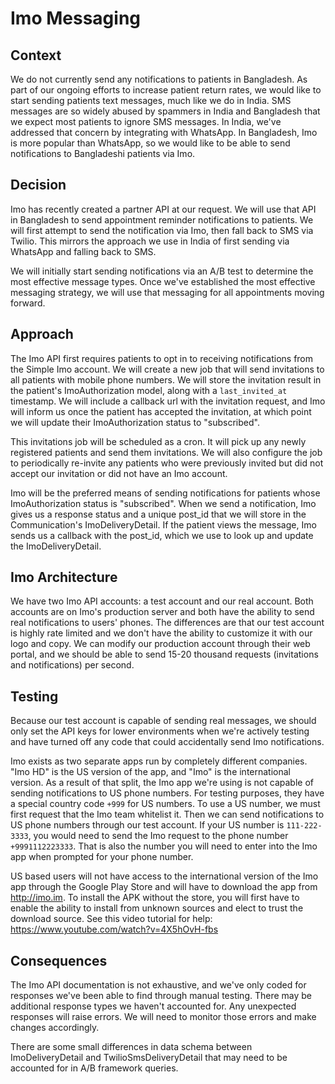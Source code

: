 # Imo Messaging

## Context

We do not currently send any notifications to patients in Bangladesh. As part of our ongoing efforts to increase patient return rates, we would like to start sending patients text messages, much like we do in India. SMS messages are so widely abused by spammers in India and Bangladesh that we expect most patients to ignore SMS messages. In India, we've addressed that concern by integrating with WhatsApp. In Bangladesh, Imo is more popular than WhatsApp, so we would like to be able to send notifications to Bangladeshi patients via Imo.

## Decision

Imo has recently created a partner API at our request. We will use that API in Bangladesh to send appointment reminder notifications to patients. We will first attempt to send the notification via Imo, then fall back to SMS via Twilio. This mirrors the approach we use in India of first sending via WhatsApp and falling back to SMS.

We will initially start sending notifications via an A/B test to determine the most effective message types. Once we've established the most effective messaging strategy, we will use that messaging for all appointments moving forward.

## Approach

The Imo API first requires patients to opt in to receiving notifications from the Simple Imo account. We will create a new job that will send invitations to all patients with mobile phone numbers. We will store the invitation result in the patient's ImoAuthorization model, along with a `last_invited_at` timestamp. We will include a callback url with the invitation request, and Imo will inform us once the patient has accepted the invitation, at which point we will update their ImoAuthorization status to "subscribed".

This invitations job will be scheduled as a cron. It will pick up any newly registered patients and send them invitations. We will also configure the job to periodically re-invite any patients who were previously invited but did not accept our invitation or did not have an Imo account.

Imo will be the preferred means of sending notifications for patients whose ImoAuthorization status is "subscribed". When we send a notification, Imo gives us a response status and a unique post_id that we will store in the Communication's ImoDeliveryDetail. If the patient views the message, Imo sends us a callback with the post_id, which we use to look up and update the ImoDeliveryDetail.

## Imo Architecture

We have two Imo API accounts: a test account and our real account. Both accounts are on Imo's production server and both have the ability to send real notifications to users' phones. The differences are that our test account is highly rate limited and we don't have the ability to customize it with our logo and copy. We can modify our production account through their web portal, and we should be able to send 15-20 thousand requests (invitations and notifications) per second.

## Testing

Because our test account is capable of sending real messages, we should only set the API keys for lower environments when we're actively testing and have turned off any code that could accidentally send Imo notifications.

Imo exists as two separate apps run by completely different companies. "Imo HD" is the US version of the app, and "Imo" is the international version. As a result of that split, the Imo app we're using is not capable of sending notifications to US phone numbers. For testing purposes, they have a special country code `+999` for US numbers. To use a US number, we must first request that the Imo team whitelist it. Then we can send notifications to US phone numbers through our test account. If your US number is `111-222-3333`, you would need to send the Imo request to the phone number `+9991112223333`. That is also the number you will need to enter into the Imo app when prompted for your phone number.

US based users will not have access to the international version of the Imo app through the Google Play Store and will have to download the app from http://imo.im. To install the APK without the store, you will first have to enable the ability to install from unknown sources and elect to trust the download source. See this video tutorial for help: https://www.youtube.com/watch?v=4X5hOvH-fbs

## Consequences

The Imo API documentation is not exhaustive, and we've only coded for responses we've been able to find through manual testing. There may be additional response types we haven't accounted for. Any unexpected responses will raise errors. We will need to monitor those errors and make changes accordingly.

There are some small differences in data schema between ImoDeliveryDetail and TwilioSmsDeliveryDetail that may need to be accounted for in A/B framework queries.